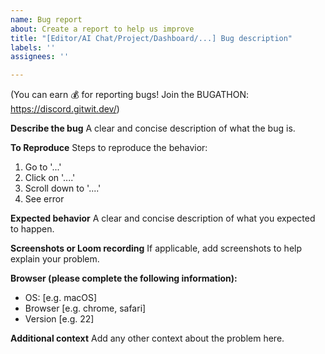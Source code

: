 ```yaml
---
name: Bug report
about: Create a report to help us improve
title: "[Editor/AI Chat/Project/Dashboard/...] Bug description"
labels: ''
assignees: ''

---
```


(You can earn 💰 for reporting bugs! Join the BUGATHON: https://discord.gitwit.dev/)

**Describe the bug**
A clear and concise description of what the bug is.

**To Reproduce**
Steps to reproduce the behavior:
1. Go to '...'
2. Click on '....'
3. Scroll down to '....'
4. See error

**Expected behavior**
A clear and concise description of what you expected to happen.

**Screenshots or Loom recording**
If applicable, add screenshots to help explain your problem.

**Browser (please complete the following information):**
 - OS: [e.g. macOS]
 - Browser [e.g. chrome, safari]
 - Version [e.g. 22]

**Additional context**
Add any other context about the problem here.
